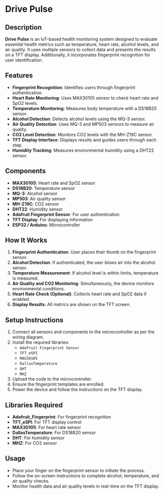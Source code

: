# Drive Pulse

## Description
**Drive Pulse** is an IoT-based health monitoring system designed to evaluate essential health metrics such as temperature, heart rate, alcohol levels, and air quality. It uses multiple sensors to collect data and presents the results on a TFT display. Additionally, it incorporates fingerprint recognition for user identification.

## Features
- **Fingerprint Recognition**: Identifies users through fingerprint authentication.
- **Heart Rate Monitoring**: Uses MAX30105 sensor to check heart rate and SpO2 levels.
- **Temperature Monitoring**: Measures body temperature with a DS18B20 sensor.
- **Alcohol Detection**: Detects alcohol levels using the MQ-3 sensor.
- **Air Quality Detection**: Uses MQ-3 and MP503 sensors to measure air quality.
- **CO2 Level Detection**: Monitors CO2 levels with the MH-Z19C sensor.
- **TFT Display Interface**: Displays results and guides users through each step.
- **Humidity Tracking**: Measures environmental humidity using a DHT22 sensor.

## Components
- **MAX30105**: Heart rate and SpO2 sensor
- **DS18B20**: Temperature sensor
- **MQ-3**: Alcohol sensor
- **MP503**: Air quality sensor
- **MH-Z19C**: CO2 sensor
- **DHT22**: Humidity sensor
- **Adafruit Fingerprint Sensor**: For user authentication
- **TFT Display**: For displaying information
- **ESP32 / Arduino**: Microcontroller

## How It Works
1. **Fingerprint Authentication**: User places their thumb on the fingerprint sensor.
2. **Alcohol Detection**: If authenticated, the user blows air into the alcohol sensor.
3. **Temperature Measurement**: If alcohol level is within limits, temperature is measured.
4. **Air Quality and CO2 Monitoring**: Simultaneously, the device monitors environmental conditions.
5. **Heart Rate Check (Optional)**: Collects heart rate and SpO2 data if enabled.
6. **Display Results**: All metrics are shown on the TFT screen.

## Setup Instructions
1. Connect all sensors and components to the microcontroller as per the wiring diagram.
2. Install the required libraries:
   - `Adafruit Fingerprint Sensor`
   - `TFT_eSPI`
   - `MAX30105`
   - `DallasTemperature`
   - `DHT`
   - `MHZ`
3. Upload the code to the microcontroller.
4. Ensure the fingerprint templates are enrolled.
5. Power the device and follow the instructions on the TFT display.

## Libraries Required
- **Adafruit_Fingerprint**: For fingerprint recognition
- **TFT_eSPI**: For TFT display control
- **MAX30105**: For heart rate sensor
- **DallasTemperature**: For DS18B20 sensor
- **DHT**: For humidity sensor
- **MHZ**: For CO2 sensor

## Usage
- Place your finger on the fingerprint sensor to initiate the process.
- Follow the on-screen instructions to complete alcohol, temperature, and air quality checks.
- Monitor health data and air quality levels in real-time on the TFT display.


